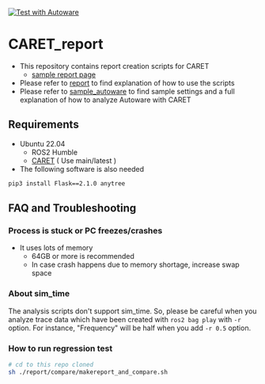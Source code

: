 [![Test with Autoware](https://github.com/tier4/CARET_report/actions/workflows/test_autoware.yaml/badge.svg)](https://github.com/tier4/CARET_report/actions/workflows/test_autoware.yaml)

# CARET_report

- This repository contains report creation scripts for CARET
  - [sample report page](https://tier4.github.io/CARET_report/)
- Please refer to [report](./report) to find explanation of how to use the scripts
- Please refer to [sample_autoware](./sample_autoware) to find sample settings and a full explanation of how to analyze Autoware with CARET

## Requirements

- Ubuntu 22.04
  - ROS2 Humble
  - [CARET](https://github.com/tier4/caret) ( Use main/latest )
- The following software is also needed

```sh
pip3 install Flask==2.1.0 anytree
```

## FAQ and Troubleshooting

### Process is stuck or PC freezes/crashes

- It uses lots of memory
  - 64GB or more is recommended
  - In case crash happens due to memory shortage, increase swap space

### About sim_time

The analysis scripts don't support sim_time. So, please be careful when you analyze trace data which have been created with `ros2 bag play` with `-r` option. For instance, "Frequency" will be half when you add `-r 0.5` option.

### How to run regression test

```sh
# cd to this repo cloned
sh ./report/compare/makereport_and_compare.sh
```
